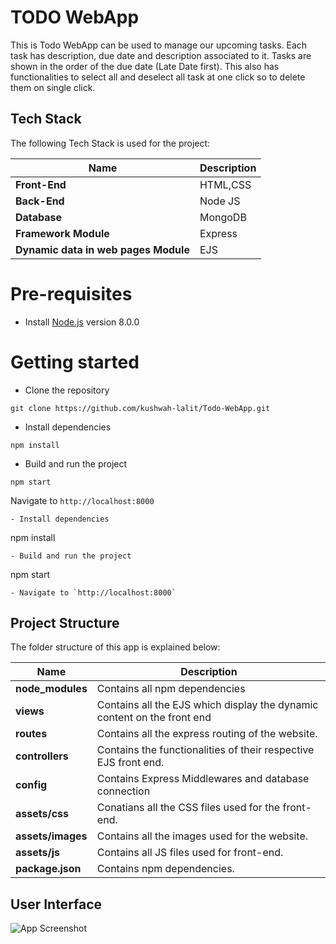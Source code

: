 # TODO WebApp
This is Todo WebApp can be used to manage our upcoming tasks. Each task has description, due date and description associated to it. Tasks are shown in the order of the due date (Late Date first). This also has functionalities to select all and deselect all task at one click so to delete them on single click.

## Tech Stack 
The following Tech Stack is used for the project:

| Name | Description |
| ------------------------ | --------------------------------------------------------------------------------------------- |
| **Front-End**         | HTML,CSS|
| **Back-End**                 | Node JS  |
| **Database**                  | MongoDB |
| **Framework Module**        | Express |
  **Dynamic data in web pages Module**      | EJS |

# Pre-requisites
- Install [Node.js](https://nodejs.org/en/) version 8.0.0


# Getting started
- Clone the repository
```
git clone https://github.com/kushwah-lalit/Todo-WebApp.git
```
- Install dependencies
```
npm install
```
- Build and run the project
```
npm start
```
  Navigate to `http://localhost:8000`


```
- Install dependencies
```
npm install
```
- Build and run the project
```
npm start
```
- Navigate to `http://localhost:8000`
```
## Project Structure
The folder structure of this app is explained below:

| Name | Description |
| ------------------------ | --------------------------------------------------------------------------------------------- |
| **node_modules**         | Contains all  npm dependencies                                                            |
| **views**                 | Contains all the EJS which display the dynamic content on the front end  |
| **routes**                  | Contains all the express routing of the website.                               |
| **controllers**        | Contains the functionalities of their respective EJS front end. 
| **config**      | Contains Express Middlewares and database connection 
| **assets/css**              | Conatians all the CSS files used for the front-end.  
| **assets/images**      | Contains all the images used for the website.
| **assets/js**           | Contains all JS files used for front-end.                       
| **package.json**             | Contains npm dependencies.                                                |


## User Interface


![App Screenshot](https://media.discordapp.net/attachments/915593238277132292/915593565336379412/IMG_20211201_185143_976.jpg)

